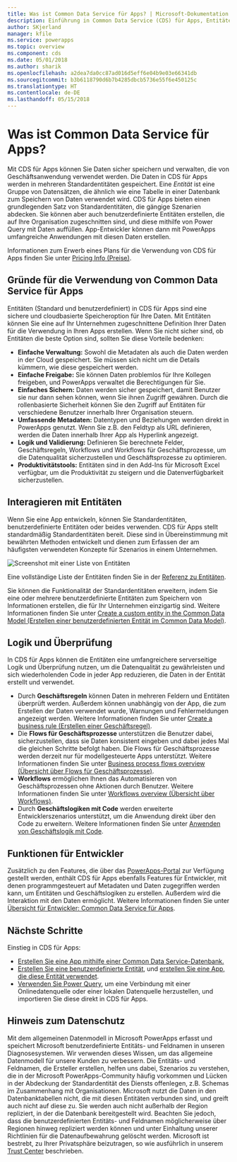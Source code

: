 ```yaml
---
title: Was ist Common Data Service für Apps? | Microsoft-Dokumentation
description: Einführung in Common Data Service (CDS) für Apps, Entitäten und serverseitige Logik
author: SKjerland
manager: kfile
ms.service: powerapps
ms.topic: overview
ms.component: cds
ms.date: 05/01/2018
ms.author: sharik
ms.openlocfilehash: a2dea7da0cc87ad016d5eff6e04b9e03e66341db
ms.sourcegitcommit: b3b6118790d6b7b4285dbcb5736e55f6e450125c
ms.translationtype: HT
ms.contentlocale: de-DE
ms.lasthandoff: 05/15/2018
---
```

# <a name="what-is-common-data-service-for-apps"></a>Was ist Common Data Service für Apps?
Mit CDS für Apps können Sie Daten sicher speichern und verwalten, die von Geschäftsanwendung verwendet werden. Die Daten in CDS für Apps werden in mehreren Standardentitäten gespeichert. Eine *Entität* ist eine Gruppe von Datensätzen, die ähnlich wie eine Tabelle in einer Datenbank zum Speichern von Daten verwendet wird. CDS für Apps bieten einen grundlegenden Satz von Standardentitäten, die gängige Szenarien abdecken. Sie können aber auch benutzerdefinierte Entitäten erstellen, die auf Ihre Organisation zugeschnitten sind, und diese mithilfe von Power Query mit Daten auffüllen. App-Entwickler können dann mit PowerApps umfangreiche Anwendungen mit diesen Daten erstellen.

Informationen zum Erwerb eines Plans für die Verwendung von CDS für Apps finden Sie unter [Pricing Info (Preise)](../../administrator/pricing-billing-skus.md).

## <a name="why-use-common-data-service-for-apps"></a>Gründe für die Verwendung von Common Data Service für Apps
Entitäten (Standard und benutzerdefiniert) in CDS für Apps sind eine sichere und cloudbasierte Speicheroption für Ihre Daten. Mit Entitäten können Sie eine auf Ihr Unternehmen zugeschnittene Definition Ihrer Daten für die Verwendung in Ihren Apps erstellen. Wenn Sie nicht sicher sind, ob Entitäten die beste Option sind, sollten Sie diese Vorteile bedenken:

* **Einfache Verwaltung:** Sowohl die Metadaten als auch die Daten werden in der Cloud gespeichert. Sie müssen sich nicht um die Details kümmern, wie diese gespeichert werden.
* **Einfache Freigabe:** Sie können Daten problemlos für Ihre Kollegen freigeben, und PowerApps verwaltet die Berechtigungen für Sie.
* **Einfaches Sichern:** Daten werden sicher gespeichert, damit Benutzer sie nur dann sehen können, wenn Sie ihnen Zugriff gewähren. Durch die rollenbasierte Sicherheit können Sie den Zugriff auf Entitäten für verschiedene Benutzer innerhalb Ihrer Organisation steuern.
* **Umfassende Metadaten:** Datentypen und Beziehungen werden direkt in PowerApps genutzt. Wenn Sie z.B. den Feldtyp als URL definieren, werden die Daten innerhalb Ihrer App als Hyperlink angezeigt.
* **Logik und Validierung:** Definieren Sie berechnete Felder, Geschäftsregeln, Workflows und Workflows für Geschäftsprozesse, um die Datenqualität sicherzustellen und Geschäftsprozesse zu optimieren.
* **Produktivitätstools:** Entitäten sind in den Add-Ins für Microsoft Excel verfügbar, um die Produktivität zu steigern und die Datenverfügbarkeit sicherzustellen.

## <a name="interacting-with-entities"></a>Interagieren mit Entitäten
Wenn Sie eine App entwickeln, können Sie Standardentitäten, benutzerdefinierte Entitäten oder beides verwenden. CDS für Apps stellt standardmäßig Standardentitäten bereit. Diese sind in Übereinstimmung mit bewährten Methoden entwickelt und dienen zum Erfassen der am häufigsten verwendeten Konzepte für Szenarios in einem Unternehmen.

![Screenshot mit einer Liste von Entitäten](./media/data-platform-cds-intro/entitylist.png "Entitätsliste")

Eine vollständige Liste der Entitäten finden Sie in der [Referenz zu Entitäten](https://docs.microsoft.com/en-us/powerapps/developer/common-data-service/reference/about-entity-reference).

Sie können die Funktionalität der Standardentitäten erweitern, indem Sie eine oder mehrere benutzerdefinierte Entitäten zum Speichern von Informationen erstellen, die für Ihr Unternehmen einzigartig sind. Weitere Informationen finden Sie unter [Create a custom entity in the Common Data Model (Erstellen einer benutzerdefinierten Entität im Common Data Model)](create-custom-entity.md).

## <a name="logic-and-validation"></a>Logik und Überprüfung
In CDS für Apps können die Entitäten eine umfangreichere serverseitige Logik und Überprüfung nutzen, um die Datenqualität zu gewährleisten und sich wiederholenden Code in jeder App reduzieren, die Daten in der Entität erstellt und verwendet.

* Durch **Geschäftsregeln** können Daten in mehreren Feldern und Entitäten überprüft werden. Außerdem können unabhängig von der App, die zum Erstellen der Daten verwendet wurde, Warnungen und Fehlermeldungen angezeigt werden. Weitere Informationen finden Sie unter [Create a business rule (Erstellen einer Geschäftsregel)](./data-platform-create-business-rule.md).
* Die **Flows für Geschäftsprozesse** unterstützen die Benutzer dabei, sicherzustellen, dass sie Daten konsistent eingeben und dabei jedes Mal die gleichen Schritte befolgt haben. Die Flows für Geschäftsprozesse werden derzeit nur für modellgesteuerte Apps unterstützt. Weitere Informationen finden Sie unter [Business process flows overview (Übersicht über Flows für Geschäftsprozesse)](/dynamics365/customer-engagement/customize/business-process-flows-overview).
* **Workflows** ermöglichen Ihnen das Automatisieren von Geschäftsprozessen ohne Aktionen durch Benutzer. Weitere Informationen finden Sie unter [Workflows overview (Übersicht über Workflows)](/dynamics365/customer-engagement/customize/workflow-processes).
* Durch **Geschäftslogiken mit Code** werden erweiterte Entwicklerszenarios unterstützt, um die Anwendung direkt über den Code zu erweitern. Weitere Informationen finden Sie unter [Anwenden von Geschäftslogik mit Code](../../developer/common-data-service/apply-business-logic-with-code.md).

## <a name="developer-capabilities"></a>Funktionen für Entwickler
Zusätzlich zu den Features, die über das [PowerApps-Portal](https://web.powerapps.com) zur Verfügung gestellt werden, enthält CDS für Apps ebenfalls Features für Entwickler, mit denen programmgesteuert auf Metadaten und Daten zugegriffen werden kann, um Entitäten und Geschäftslogiken zu erstellen. Außerdem wird die Interaktion mit den Daten ermöglicht. Weitere Informationen finden Sie unter [Übersicht für Entwickler: Common Data Service für Apps](../../developer/common-data-service/overview.md).

## <a name="next-steps"></a>Nächste Schritte
Einstieg in CDS für Apps:
* [Erstellen Sie eine App mithilfe einer Common Data Service-Datenbank.](../canvas-apps/data-platform-create-app-scratch.md)
* [Erstellen Sie eine benutzerdefinierte Entität](create-custom-entity.md), und [erstellen Sie eine App, die diese Entität verwendet](../canvas-apps/data-platform-create-app.md).
* [Verwenden Sie Power Query](./data-platform-cds-newentity-pq.md), um eine Verbindung mit einer Onlinedatenquelle oder einer lokalen Datenquelle herzustellen, und importieren Sie diese direkt in CDS für Apps.

## <a name="privacy-notice"></a>Hinweis zum Datenschutz
Mit dem allgemeinen Datenmodell in Microsoft PowerApps erfasst und speichert Microsoft benutzerdefinierte Entitäts- und Feldnamen in unseren Diagnosesystemen. Wir verwenden dieses Wissen, um das allgemeine Datenmodell für unsere Kunden zu verbessern. Die Entitäts- und Feldnamen, die Ersteller erstellen, helfen uns dabei, Szenarios zu verstehen, die in der Microsoft PowerApps-Community häufig vorkommen und Lücken in der Abdeckung der Standardentität des Diensts offenlegen, z.B. Schemas im Zusammenhang mit Organisationen. Microsoft nutzt die Daten in den Datenbanktabellen nicht, die mit diesen Entitäten verbunden sind, und greift auch nicht auf diese zu. Sie werden auch nicht außerhalb der Region repliziert, in der die Datenbank bereitgestellt wird. Beachten Sie jedoch, dass die benutzerdefinierten Entitäts- und Feldnamen möglicherweise über Regionen hinweg repliziert werden können und unter Einhaltung unserer Richtlinien für die Datenaufbewahrung gelöscht werden. Microsoft ist bestrebt, zu Ihrer Privatsphäre beizutragen, so wie ausführlich in unserem [Trust Center](https://www.microsoft.com/trustcenter/Privacy/default.aspx) beschrieben.
